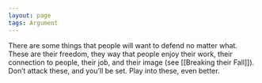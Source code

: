 ```yaml
---
layout: page
tags: Argument 
---
```


There are some things that people will want to defend no matter what. These are their freedom, they way that people enjoy their work, their connection to people, their job, and their image (see [[Breaking their Fall]]). Don’t attack these, and you’ll be set. Play into these, even better.